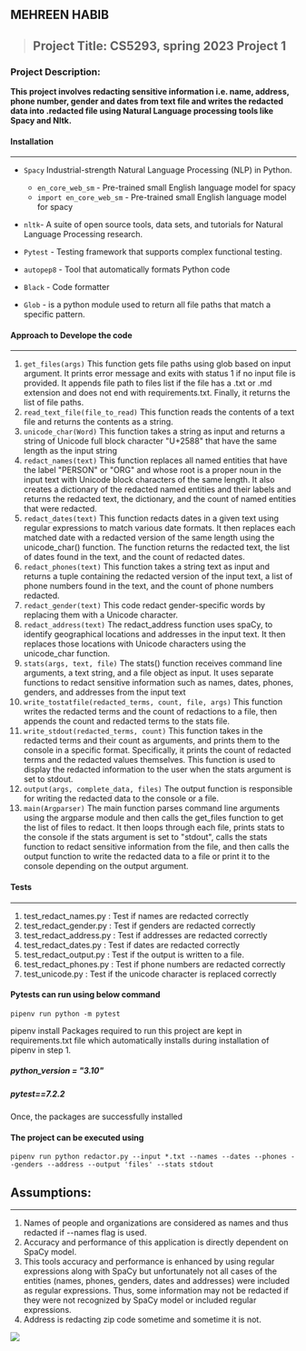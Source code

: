 **MEHREEN HABIB**
---------
> ## Project Title: CS5293, spring 2023 Project 1
### Project Description:
 **This project involves redacting sensitive information i.e. name, address, phone number, gender and dates from text file and writes the redacted data into .redacted file using Natural Language processing tools like Spacy and Nltk.**
 
 #### Installation
  ****
 - `Spacy` Industrial-strength Natural Language Processing (NLP) in Python.
     - `en_core_web_sm` - Pre-trained small English language model for spacy
     - `import en_core_web_sm` - Pre-trained small English language model for spacy

 - `nltk`- A suite of open source tools, data sets, and tutorials for Natural Language Processing research.

 -  `Pytest` - Testing framework that supports complex functional testing.
 - `autopep8` - Tool that automatically formats Python code 
 - `Black` - Code formatter
 -  `Glob` - is a python module used to return all file paths that match a specific pattern.


 #### Approach to Develope the code
---
1. `get_files(args)`
  This function gets file paths using glob based on input argument. It prints error message and exits with status 1 if no input file is provided. It appends file path to files list if the file has a .txt or .md extension and does not end with requirements.txt. Finally, it returns the list of file paths.
2. `read_text_file(file_to_read)`
   This function reads the contents of a text file and returns the contents as a string.
3. `unicode_char(Word)`
   This function takes a string as input and returns a string of Unicode full block character "U+2588" that have the same length as the input string
4. `redact_names(text)`
   This function replaces all named entities that have the label "PERSON" or "ORG" and whose root is a proper noun in the input text with Unicode block characters of the same length. 
   It also creates a dictionary of the redacted named entities and their labels and returns the redacted text, the dictionary, and the count of named entities that were redacted.
5. `redact_dates(text)`
   This function redacts dates in a given text using regular expressions to match various date formats. It then replaces each matched date with a redacted version of the same length
   using the unicode_char() function. The function returns the redacted text, the list of dates found in the text, and the count of redacted dates.
6. `redact_phones(text)`
   This function takes a string text as input and returns a tuple containing the redacted version of the input text, a list of phone numbers found in the text, 
   and the count of phone numbers redacted.
7. `redact_gender(text)`
   This code redact gender-specific words by replacing them with a Unicode character.
8. `redact_address(text)`
   The redact_address function uses spaCy, to identify geographical locations and addresses in the input text. 
   It then replaces those locations with Unicode characters using the unicode_char function.
1.  `stats(args, text, file)`
    The stats() function receives command line arguments, a text string, and a file object as input. It uses separate functions to redact sensitive information such as names, 
    dates, phones, genders, and addresses from the input text
2.  `write_tostatfile(redacted_terms, count, file, args)`
    This function writes the redacted terms and the count of redactions to a file,  then appends the count and redacted terms to the stats file.
3.  `write_stdout(redacted_terms, count)`
    This function takes in the redacted terms and their count as arguments, and prints them to the console in a specific format. 
    Specifically, it prints the count of redacted terms and the redacted values themselves. This function is used to display the
    redacted information to the user when the stats argument is set to stdout.
4.  `output(args, complete_data, files)`
    The output function is responsible for writing the redacted data to the console or a file.
5.  `main(Argparser)`
    The main function parses command line arguments using the argparse module and then calls the get_files function to get the list of files to redact. It then loops through each file,
    prints stats to the console if the stats argument is set to "stdout", calls the stats function to redact sensitive information from the file, and then calls the output function to 
    write the redacted data to a file or print it to the console depending on the output argument.

 #### Tests
---
1. test_redact_names.py :  Test if names are redacted correctly
2. test_redact_gender.py : Test if genders are redacted correctly
3. test_redact_address.py : Test if addresses are redacted correctly
4. test_redact_dates.py : Test if dates are redacted correctly
5. test_redact_output.py :  Test if the output is written to a file.
6. test_redact_phones.py : Test if phone numbers are redacted correctly
7. test_unicode.py : Test if the unicode character is replaced correctly

#### Pytests can run using below command
`pipenv run python -m pytest`

pipenv install
Packages required to run this project are kept in requirements.txt file which automatically installs during installation of pipenv in step 1.


##### python_version = "3.10"

##### pytest==7.2.2

Once, the packages are successfully installed

#### The project can be executed using
`pipenv run python redactor.py --input *.txt --names --dates --phones --genders --address --output 'files' --stats stdout`



## Assumptions:
---
1. Names of people and organizations are considered as names and thus redacted if --names flag is used.
2. Accuracy and performance of this application is directly dependent on SpaCy model.
3. This tools accuracy and performance is enhanced by using regular expressions along with SpaCy but unfortunately not all cases of the entities (names, phones, genders, dates and addresses) were included as regular expressions. Thus, some information may not be redacted if they were not recognized by SpaCy model or included regular expressions.
4. Address is redacting zip code sometime and sometime it is not.


![](https://github.com/MehreenHabibr/cs5293sp23-project1/blob/main/Recording%20%236.gif)
